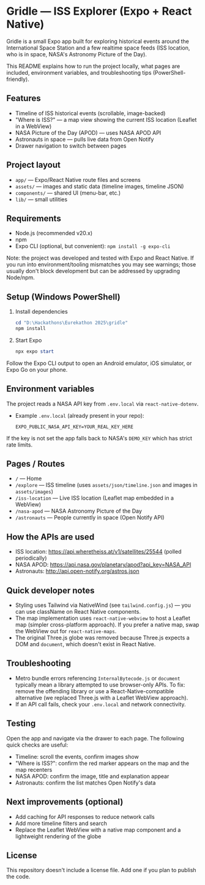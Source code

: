 # Gridle — ISS Explorer (Expo + React Native)

Gridle is a small Expo app built for exploring historical events around the International Space Station and a few realtime space feeds (ISS location, who is in space, NASA's Astronomy Picture of the Day).

This README explains how to run the project locally, what pages are included, environment variables, and troubleshooting tips (PowerShell-friendly).

## Features

- Timeline of ISS historical events (scrollable, image-backed)
- "Where is ISS?" — a map view showing the current ISS location (Leaflet in a WebView)
- NASA Picture of the Day (APOD) — uses NASA APOD API
- Astronauts in space — pulls live data from Open Notify
- Drawer navigation to switch between pages

## Project layout

- `app/` — Expo/React Native route files and screens
- `assets/` — images and static data (timeline images, timeline JSON)
- `components/` — shared UI (menu-bar, etc.)
- `lib/` — small utilities

## Requirements

- Node.js (recommended v20.x)
- npm
- Expo CLI (optional, but convenient): `npm install -g expo-cli`

Note: the project was developed and tested with Expo and React Native. If you run into environment/tooling mismatches you may see warnings; those usually don't block development but can be addressed by upgrading Node/npm.

## Setup (Windows PowerShell)

1. Install dependencies

   ```powershell
   cd "D:\Hackathons\Eurekathon 2025\gridle"
   npm install
   ```

2. Start Expo

   ```powershell
   npx expo start
   ```

Follow the Expo CLI output to open an Android emulator, iOS simulator, or Expo Go on your phone.

## Environment variables

The project reads a NASA API key from `.env.local` via `react-native-dotenv`.

- Example `.env.local` (already present in your repo):

  ```text
  EXPO_PUBLIC_NASA_API_KEY=YOUR_REAL_KEY_HERE
  ```

If the key is not set the app falls back to NASA's `DEMO_KEY` which has strict rate limits.

## Pages / Routes

- `/` — Home
- `/explore` — ISS timeline (uses `assets/json/timeline.json` and images in `assets/images`)
- `/iss-location` — Live ISS location (Leaflet map embedded in a WebView)
- `/nasa-apod` — NASA Astronomy Picture of the Day
- `/astronauts` — People currently in space (Open Notify API)

## How the APIs are used

- ISS location: https://api.wheretheiss.at/v1/satellites/25544 (polled periodically)
- NASA APOD: https://api.nasa.gov/planetary/apod?api_key=NASA_API
- Astronauts: http://api.open-notify.org/astros.json

## Quick developer notes

- Styling uses Tailwind via NativeWind (see `tailwind.config.js`) — you can use className on React Native components.
- The map implementation uses `react-native-webview` to host a Leaflet map (simpler cross-platform approach). If you prefer a native map, swap the WebView out for `react-native-maps`.
- The original Three.js globe was removed because Three.js expects a DOM and `document`, which doesn't exist in React Native.

## Troubleshooting

- Metro bundle errors referencing `InternalBytecode.js` or `document` typically mean a library attempted to use browser-only APIs. To fix: remove the offending library or use a React-Native-compatible alternative (we replaced Three.js with a Leaflet WebView approach).
- If an API call fails, check your `.env.local` and network connectivity.

## Testing

Open the app and navigate via the drawer to each page. The following quick checks are useful:

- Timeline: scroll the events, confirm images show
- "Where is ISS?": confirm the red marker appears on the map and the map recenters
- NASA APOD: confirm the image, title and explanation appear
- Astronauts: confirm the list matches Open Notify's data

## Next improvements (optional)

- Add caching for API responses to reduce network calls
- Add more timeline filters and search
- Replace the Leaflet WebView with a native map component and a lightweight rendering of the globe

## License

This repository doesn't include a license file. Add one if you plan to publish the code.
